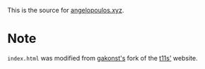 This is the source for [angelopoulos.xyz](https://angelopoulos.xyz). 

# Note
`index.html` was modified from [gakonst's](https://github.com/gakonst/gakonst.github.io) fork of the [t11s'](https://github.com/transmissions11/transmissions11.github.io) website.
